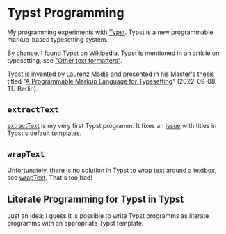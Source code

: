 # Typst Programming

My programming experiments with [Typst](https://typst.app/). Typst is a new programmable markup-based typesetting system.

By chance, I found Typst on Wikipedia. Typst is mentioned in an article on typesetting, see ["Other text formatters"](https://en.wikipedia.org/wiki/Typesetting#Other_text_formatters).

Typst is invented by Laurenz Mädje and presented in his Master's thesis titled "[A Programmable Markup Language for Typesetting](https://www.user.tu-berlin.de/laurmaedje/programmable-markup-language-for-typesetting.pdf)" (2022-09-08, TU Berlin).

## `extractText`

[extractText](extractText/extractText.typ) is my very first Typst programm. It fixes an [issue](https://github.com/typst/templates/issues/12#issuecomment-1793845765) with titles in Typst's default templates.

## `wrapText`

Unfortunately, there is no solution in Typst to wrap text around a textbox, see [wrapText](wrapText/README.md). That's too bad!

## Literate Programming for Typst in Typst

Just an idea: I guess it is possible to write Typst programms as literate programms with an appropriate Typst template.